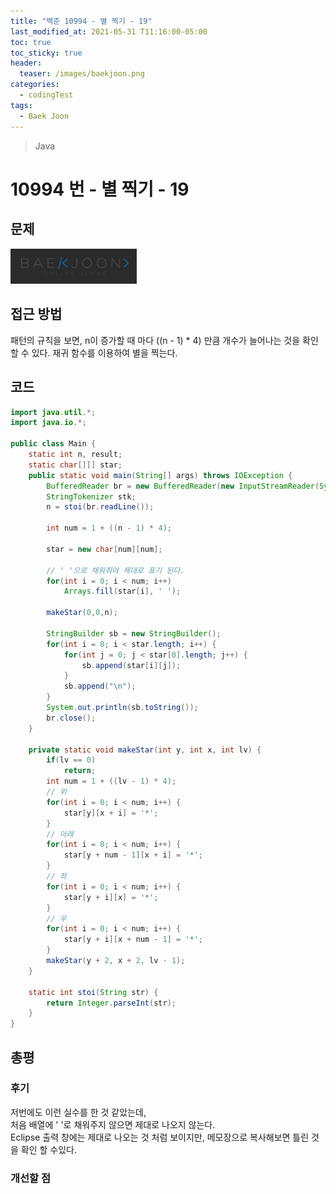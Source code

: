 ```yaml
---
title: "백준 10994 - 별 찍기 - 19"
last_modified_at: 2021-05-31 T11:16:00-05:00
toc: true
toc_sticky: true
header:
  teaser: /images/baekjoon.png
categories:
  - codingTest
tags:
  - Baek Joon
---
```


> Java

# 10994 번 - 별 찍기 - 19

## 문제

[<img src="/images/baekjoon.png" width="40%" height="40%">](https://www.acmicpc.net/problem/10994)

## 접근 방법

패턴의 규칙을 보면, n이 증가할 때 마다 ((n - 1) \* 4) 만큼 개수가 늘어나는 것을 확인 할 수 있다.
재귀 함수를 이용하여 별을 찍는다.

## 코드

```java
import java.util.*;
import java.io.*;

public class Main {
	static int n, result;
	static char[][] star;
	public static void main(String[] args) throws IOException {
		BufferedReader br = new BufferedReader(new InputStreamReader(System.in));
    	StringTokenizer stk;
    	n = stoi(br.readLine());

    	int num = 1 + ((n - 1) * 4);

    	star = new char[num][num];

		// ' '으로 채워줘야 제대로 표기 된다.
    	for(int i = 0; i < num; i++)
    		Arrays.fill(star[i], ' ');

    	makeStar(0,0,n);

    	StringBuilder sb = new StringBuilder();
    	for(int i = 0; i < star.length; i++) {
    		for(int j = 0; j < star[0].length; j++) {
    			sb.append(star[i][j]);
    		}
    		sb.append("\n");
    	}
    	System.out.println(sb.toString());
    	br.close();
	}

	private static void makeStar(int y, int x, int lv) {
		if(lv == 0)
			return;
		int num = 1 + ((lv - 1) * 4);
		// 위
		for(int i = 0; i < num; i++) {
			star[y][x + i] = '*';
		}
		// 아래
		for(int i = 0; i < num; i++) {
			star[y + num - 1][x + i] = '*';
		}
		// 좌
		for(int i = 0; i < num; i++) {
			star[y + i][x] = '*';
		}
		// 우
		for(int i = 0; i < num; i++) {
			star[y + i][x + num - 1] = '*';
		}
		makeStar(y + 2, x + 2, lv - 1);
	}

	static int stoi(String str) {
    	return Integer.parseInt(str);
    }
}
```

## 총평

### 후기

저번에도 이런 실수를 한 것 같았는데,  
처음 배열에 ' '로 채워주지 않으면 제대로 나오지 않는다.  
Eclipse 출력 창에는 제대로 나오는 것 처럼 보이지만, 메모장으로 복사해보면 틀린 것을 확인 할 수있다.

### 개선할 점

<!-- ★
<img src="/images/codingTest/bj/문제번호.PNG" width="40%" height="40%">

-->
